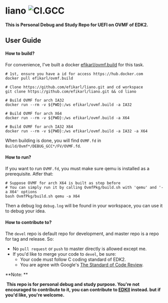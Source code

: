 # liano ![CI.GCC](https://github.com/efikarl/liano/workflows/CI/badge.svg?branch=master)

**This is Personal Debug and Study Repo for UEFI on OVMF of EDK2.**

## User Guide

#### How to build?

For convenience, I've built a docker [efikarl/ovmf.build](https://hub.docker.com/r/efikarl/ovmf.build) for this task.

```shell
# 1st, ensure you have a id for access https://hub.docker.com
docker pull efikarl/ovmf.build

# Clone https://github.com/efikarl/liano.git and cd workspace
git clone https://github.com/efikarl/liano.git && cd liano

# Build OVMF for arch IA32
docker run --rm -v ${PWD}:/ws efikarl/ovmf.build -a IA32

# Build OVMF for arch X64
docker run --rm -v ${PWD}:/ws efikarl/ovmf.build -a X64

# Build OVMF for arch IA32 X64
docker run --rm -v ${PWD}:/ws efikarl/ovmf.build -a IA32 -a X64
```

When building is done, you will find `OVMF.fd` in `Build/Ovmf*/DEBUG_GCC*/FV/OVMF.fd`.

#### How to run?

If you want to run `OVMF.fd`, you must make sure qemu is installed as a prerequisite. Atfer that:

```shell
# Suppose OVMF for arch X64 is built as step before
# You can simply run it by calling OvmfPkg/build.sh with 'qemu' and '-a X64' options
bash OvmfPkg/build.sh qemu -a X64
```

Then a debug log `debug.log` will be found in your workspace, you can use it to debug your idea. 

#### How to contribute to?

The `devel` repo is default repo for development, and master repo is a repo for tag and release. So:

- No `pull request` or `push` to master directly is allowed except me.
- If you'd like to merge your code to `devel`, be sure:
  - Your code must follow C coding standard of EDK2.
  - You are agree with Google's [The Standard of Code Review](https://google.github.io/eng-practices/review/reviewer/standard.html).

**Note: **

​    **This repo is for personal debug and study purpose. You're not encouraged to contribute to it, you can contribute to [EDKII](https://github.com/tianocore/edk2) instead. but if you'd like, you're welcome.**
